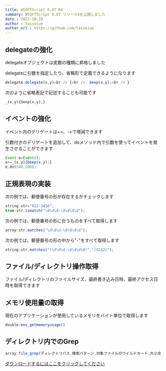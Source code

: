 ```yaml
---
title: WSOFTScript 0.07 R4
summary: WSOFTScript 0.07 リリース4を公開しました
date : 2022-10-29
author : Taiseiue
author_url : https://github.com/taiseiue
---
```

## delegateの強化
delegateオブジェクトは変数の種類に昇格しました

delegateに引数を指定したり、省略形で定義できるようになります

```js title="main.wss"
delegate:delegate(x,y)<br /> {<br />  beep(x,y);<br /> }
```

次のように省略表記で記述することも可能です

```js title="main.wss"
_(x,y){beep(x,y);}
```
## イベントの強化
イベント内のデリゲートは+=、-=で増減できます

引数付きのデリゲートを追加して、doメソッド内で引数を使ってイベントを発生させることができます

```js title="main.wss"
Event e=Event();
e+=_(x,y){beep(x,y);}
e.do(500,500);
```
## 正規表現の実装
次の例では、郵便番号の形が存在するかチェックします

```js title="main.wss"
string str="012-3456";
true:str.ismatch("\d\d\d-\d\d\d\d");
```
次の例では、郵便番号の形に合うものをすべて取得します

```js title="main.wss"
array:str.matches("\d\d\d-\d\d\d\d");
```
次の例では、郵便番号の形の中から"-"をすべて取得します

```js title="main.wss"
string:str.matches("(\d\d\d-\d\d\d\d)","[$1$2]");
```
## ファイル/ディレクトリ操作取得
ファイル/ディレクトリのファイルサイズ、最終書き込み日時、最終アクセス日時を取得できます
## メモリ使用量の取得
現在のアプリケーションが使用しているメモリをバイト単位で取得します

```js title="main.wss"
double:env_getmemoryusage()
```
## ディレクトリ内でのGrep

```js title="main.wss"
array:file_grep(ディレクトリパス,検索パターン,対象ファイルのワイルドカード,大小文字の区別);
```
[ダウンロードするにはここをクリックしてください](https://download.wsoft.ws/WS00061)